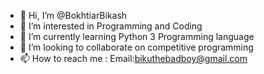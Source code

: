 - 👋 Hi, I’m @BokhtiarBikash
- 👀 I’m interested in Programming and Coding
- 🌱 I’m currently learning Python 3 Programming language
- 💞️ I’m looking to collaborate on competitive programming
- 📫 How to reach me : Email:bikuthebadboy@gmail.com

<!---
BokhtiarBikash/BokhtiarBikash is a ✨ special ✨ repository because its `README.md` (this file) appears on your GitHub profile.
You can click the Preview link to take a look at your changes.
--->
